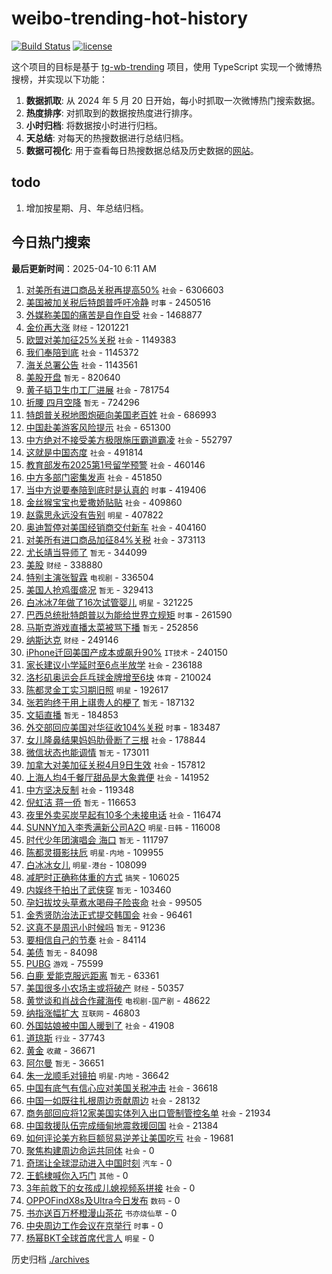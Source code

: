 # weibo-trending-hot-history

[![Build Status](https://github.com/lxw15337674/weibo-trending-hot-history/actions/workflows/nodejs.yml/badge.svg)](https://github.com/lxw15337674/weibo-trending-hot-history/actions)
[![license](https://img.shields.io/github/license/lxw15337674/weibo-trending-hot-history)](https://github.com/lxw15337674/weibo-trending-hot-history/blob/master/LICENSE)


这个项目的目标是基于 [tg-wb-trending](https://github.com/xiadd/tg-wb-trending) 项目，使用 TypeScript 实现一个微博热搜榜，并实现以下功能：

1. **数据抓取**: 从 2024 年 5 月 20 日开始，每小时抓取一次微博热门搜索数据。
2. **热度排序**: 对抓取到的数据按热度进行排序。
3. **小时归档**: 将数据按小时进行归档。
4. **天总结**: 对每天的热搜数据进行总结归档。
5. **数据可视化**: 用于查看每日热搜数据总结及历史数据的[网站](https://weibo-trending-hot-history.vercel.app/)。

## todo

1. 增加按星期、月、年总结归档。



## 今日热门搜索





















































































































































































































































































































































































































































































































































































































































































































































































































































































































































































































































































































































































































































































































































































































































































































































































































































































































































































































































































































































































































































































































































































































































































































































































































































































































































































































































































































































































































































































































































































































































































































































































































































































































































































































































































































































































































































































































































































































































































































































































































































































































































































































































































































































































































































































































































































































































































































































































































































































































































































































































































































































































































































































































































































































































































































































































































































































































































































































































































































































































































































































































































































































































































































































































































































































































































































































































































































































































































































































































































































































































































































































































































































































































































































































































































































































































































































<!-- BEGIN -->

**最后更新时间**：2025-04-10 6:11 AM
1. [对美所有进口商品关税再提高50%](https://m.weibo.cn/search?containerid=100103type%3D1%26t%3D10%26q%3D%23%E5%AF%B9%E7%BE%8E%E6%89%80%E6%9C%89%E8%BF%9B%E5%8F%A3%E5%95%86%E5%93%81%E5%85%B3%E7%A8%8E%E5%86%8D%E6%8F%90%E9%AB%9850%25%23&stream_entry_id=31&isnewpage=1&extparam=seat%3D1%26lcate%3D5001%26band_rank%3D1%26pos%3D0%26c_type%3D31%26cate%3D5001%26filter_type%3Drealtimehot%26q%3D%2523%25E5%25AF%25B9%25E7%25BE%258E%25E6%2589%2580%25E6%259C%2589%25E8%25BF%259B%25E5%258F%25A3%25E5%2595%2586%25E5%2593%2581%25E5%2585%25B3%25E7%25A8%258E%25E5%2586%258D%25E6%258F%2590%25E9%25AB%259850%2525%2523%26stream_entry_id%3D31%26realpos%3D1%26flag%3D4%26dgr%3D0%26display_time%3D1744216439%26pre_seqid%3D17442164398770159967238) `社会` - 6306603
2. [美国被加关税后特朗普呼吁冷静](https://m.weibo.cn/search?containerid=100103type%3D1%26t%3D10%26q%3D%23%E7%BE%8E%E5%9B%BD%E8%A2%AB%E5%8A%A0%E5%85%B3%E7%A8%8E%E5%90%8E%E7%89%B9%E6%9C%97%E6%99%AE%E5%91%BC%E5%90%81%E5%86%B7%E9%9D%99%23&stream_entry_id=31&isnewpage=1&extparam=seat%3D1%26lcate%3D5001%26band_rank%3D2%26pos%3D1%26c_type%3D31%26cate%3D5001%26filter_type%3Drealtimehot%26q%3D%2523%25E7%25BE%258E%25E5%259B%25BD%25E8%25A2%25AB%25E5%258A%25A0%25E5%2585%25B3%25E7%25A8%258E%25E5%2590%258E%25E7%2589%25B9%25E6%259C%2597%25E6%2599%25AE%25E5%2591%25BC%25E5%2590%2581%25E5%2586%25B7%25E9%259D%2599%2523%26stream_entry_id%3D31%26realpos%3D2%26flag%3D1%26dgr%3D0%26display_time%3D1744216439%26pre_seqid%3D17442164398770159967238) `时事` - 2450516
3. [外媒称美国的痛苦是自作自受](https://m.weibo.cn/search?containerid=100103type%3D1%26t%3D10%26q%3D%23%E5%A4%96%E5%AA%92%E7%A7%B0%E7%BE%8E%E5%9B%BD%E7%9A%84%E7%97%9B%E8%8B%A6%E6%98%AF%E8%87%AA%E4%BD%9C%E8%87%AA%E5%8F%97%23&stream_entry_id=31&isnewpage=1&extparam=seat%3D1%26lcate%3D5001%26band_rank%3D3%26pos%3D2%26c_type%3D31%26cate%3D5001%26filter_type%3Drealtimehot%26q%3D%2523%25E5%25A4%2596%25E5%25AA%2592%25E7%25A7%25B0%25E7%25BE%258E%25E5%259B%25BD%25E7%259A%2584%25E7%2597%259B%25E8%258B%25A6%25E6%2598%25AF%25E8%2587%25AA%25E4%25BD%259C%25E8%2587%25AA%25E5%258F%2597%2523%26stream_entry_id%3D31%26realpos%3D3%26flag%3D0%26dgr%3D0%26display_time%3D1744216439%26pre_seqid%3D17442164398770159967238) `社会` - 1468877
4. [金价再大涨](https://m.weibo.cn/search?containerid=100103type%3D1%26t%3D10%26q%3D%23%E9%87%91%E4%BB%B7%E5%86%8D%E5%A4%A7%E6%B6%A8%23&stream_entry_id=31&isnewpage=1&extparam=seat%3D1%26lcate%3D5001%26band_rank%3D4%26pos%3D3%26c_type%3D31%26cate%3D5001%26filter_type%3Drealtimehot%26q%3D%2523%25E9%2587%2591%25E4%25BB%25B7%25E5%2586%258D%25E5%25A4%25A7%25E6%25B6%25A8%2523%26stream_entry_id%3D31%26realpos%3D4%26flag%3D1%26dgr%3D0%26display_time%3D1744216439%26pre_seqid%3D17442164398770159967238) `财经` - 1201221
5. [欧盟对美加征25%关税](https://m.weibo.cn/search?containerid=100103type%3D1%26t%3D10%26q%3D%23%E6%AC%A7%E7%9B%9F%E5%AF%B9%E7%BE%8E%E5%8A%A0%E5%BE%8125%25%E5%85%B3%E7%A8%8E%23&stream_entry_id=31&isnewpage=1&extparam=seat%3D1%26lcate%3D5001%26band_rank%3D5%26pos%3D4%26c_type%3D31%26cate%3D5001%26filter_type%3Drealtimehot%26q%3D%2523%25E6%25AC%25A7%25E7%259B%259F%25E5%25AF%25B9%25E7%25BE%258E%25E5%258A%25A0%25E5%25BE%258125%2525%25E5%2585%25B3%25E7%25A8%258E%2523%26stream_entry_id%3D31%26realpos%3D5%26flag%3D0%26dgr%3D0%26display_time%3D1744216439%26pre_seqid%3D17442164398770159967238) `社会` - 1149383
6. [我们奉陪到底](https://m.weibo.cn/search?containerid=100103type%3D1%26t%3D10%26q%3D%23%E6%88%91%E4%BB%AC%E5%A5%89%E9%99%AA%E5%88%B0%E5%BA%95%23&stream_entry_id=31&isnewpage=1&extparam=seat%3D1%26lcate%3D5001%26band_rank%3D6%26pos%3D5%26c_type%3D31%26cate%3D5001%26filter_type%3Drealtimehot%26q%3D%2523%25E6%2588%2591%25E4%25BB%25AC%25E5%25A5%2589%25E9%2599%25AA%25E5%2588%25B0%25E5%25BA%2595%2523%26stream_entry_id%3D31%26realpos%3D6%26flag%3D16%26dgr%3D0%26display_time%3D1744216439%26pre_seqid%3D17442164398770159967238) `社会` - 1145372
7. [海关总署公告](https://m.weibo.cn/search?containerid=100103type%3D1%26t%3D10%26q%3D%23%E6%B5%B7%E5%85%B3%E6%80%BB%E7%BD%B2%E5%85%AC%E5%91%8A%23&stream_entry_id=31&isnewpage=1&extparam=seat%3D1%26lcate%3D5001%26band_rank%3D7%26pos%3D6%26c_type%3D31%26cate%3D5001%26filter_type%3Drealtimehot%26q%3D%2523%25E6%25B5%25B7%25E5%2585%25B3%25E6%2580%25BB%25E7%25BD%25B2%25E5%2585%25AC%25E5%2591%258A%2523%26stream_entry_id%3D31%26realpos%3D7%26flag%3D1%26dgr%3D0%26display_time%3D1744216439%26pre_seqid%3D17442164398770159967238) `社会` - 1143561
8. [美股开盘](https://m.weibo.cn/search?containerid=100103type%3D1%26t%3D10%26q%3D%E7%BE%8E%E8%82%A1%E5%BC%80%E7%9B%98&stream_entry_id=31&isnewpage=1&extparam=seat%3D1%26lcate%3D5001%26band_rank%3D8%26pos%3D7%26c_type%3D31%26cate%3D5001%26filter_type%3Drealtimehot%26q%3D%25E7%25BE%258E%25E8%2582%25A1%25E5%25BC%2580%25E7%259B%2598%26stream_entry_id%3D31%26realpos%3D8%26flag%3D1%26dgr%3D0%26display_time%3D1744216439%26pre_seqid%3D17442164398770159967238) `暂无` - 820640
9. [黄子韬卫生巾工厂进展](https://m.weibo.cn/search?containerid=100103type%3D1%26t%3D10%26q%3D%23%E9%BB%84%E5%AD%90%E9%9F%AC%E5%8D%AB%E7%94%9F%E5%B7%BE%E5%B7%A5%E5%8E%82%E8%BF%9B%E5%B1%95%23&stream_entry_id=31&isnewpage=1&extparam=seat%3D1%26lcate%3D5001%26band_rank%3D9%26pos%3D8%26c_type%3D31%26cate%3D5001%26filter_type%3Drealtimehot%26q%3D%2523%25E9%25BB%2584%25E5%25AD%2590%25E9%259F%25AC%25E5%258D%25AB%25E7%2594%259F%25E5%25B7%25BE%25E5%25B7%25A5%25E5%258E%2582%25E8%25BF%259B%25E5%25B1%2595%2523%26stream_entry_id%3D31%26realpos%3D9%26flag%3D2%26dgr%3D0%26display_time%3D1744216439%26pre_seqid%3D17442164398770159967238) `社会` - 781754
10. [折腰 四月空降](https://m.weibo.cn/search?containerid=100103type%3D1%26t%3D10%26q%3D%E6%8A%98%E8%85%B0+%E5%9B%9B%E6%9C%88%E7%A9%BA%E9%99%8D&stream_entry_id=31&isnewpage=1&extparam=seat%3D1%26lcate%3D5001%26band_rank%3D10%26pos%3D9%26c_type%3D31%26cate%3D5001%26filter_type%3Drealtimehot%26q%3D%25E6%258A%2598%25E8%2585%25B0%2520%25E5%259B%259B%25E6%259C%2588%25E7%25A9%25BA%25E9%2599%258D%26stream_entry_id%3D31%26realpos%3D10%26flag%3D0%26dgr%3D0%26display_time%3D1744216439%26pre_seqid%3D17442164398770159967238) `暂无` - 724296
11. [特朗普关税地图炮砸向美国老百姓](https://m.weibo.cn/search?containerid=100103type%3D1%26t%3D10%26q%3D%23%E7%89%B9%E6%9C%97%E6%99%AE%E5%85%B3%E7%A8%8E%E5%9C%B0%E5%9B%BE%E7%82%AE%E7%A0%B8%E5%90%91%E7%BE%8E%E5%9B%BD%E8%80%81%E7%99%BE%E5%A7%93%23&stream_entry_id=31&isnewpage=1&extparam=seat%3D1%26lcate%3D5001%26band_rank%3D11%26pos%3D10%26c_type%3D31%26cate%3D5001%26filter_type%3Drealtimehot%26q%3D%2523%25E7%2589%25B9%25E6%259C%2597%25E6%2599%25AE%25E5%2585%25B3%25E7%25A8%258E%25E5%259C%25B0%25E5%259B%25BE%25E7%2582%25AE%25E7%25A0%25B8%25E5%2590%2591%25E7%25BE%258E%25E5%259B%25BD%25E8%2580%2581%25E7%2599%25BE%25E5%25A7%2593%2523%26stream_entry_id%3D31%26realpos%3D11%26flag%3D0%26dgr%3D0%26display_time%3D1744216439%26pre_seqid%3D17442164398770159967238) `社会` - 686993
12. [中国赴美游客风险提示](https://m.weibo.cn/search?containerid=100103type%3D1%26t%3D10%26q%3D%23%E4%B8%AD%E5%9B%BD%E8%B5%B4%E7%BE%8E%E6%B8%B8%E5%AE%A2%E9%A3%8E%E9%99%A9%E6%8F%90%E7%A4%BA%23&stream_entry_id=31&isnewpage=1&extparam=seat%3D1%26lcate%3D5001%26band_rank%3D12%26pos%3D11%26c_type%3D31%26cate%3D5001%26filter_type%3Drealtimehot%26q%3D%2523%25E4%25B8%25AD%25E5%259B%25BD%25E8%25B5%25B4%25E7%25BE%258E%25E6%25B8%25B8%25E5%25AE%25A2%25E9%25A3%258E%25E9%2599%25A9%25E6%258F%2590%25E7%25A4%25BA%2523%26stream_entry_id%3D31%26realpos%3D12%26flag%3D0%26dgr%3D0%26display_time%3D1744216439%26pre_seqid%3D17442164398770159967238) `社会` - 651300
13. [中方绝对不接受美方极限施压霸道霸凌](https://m.weibo.cn/search?containerid=100103type%3D1%26t%3D10%26q%3D%23%E4%B8%AD%E6%96%B9%E7%BB%9D%E5%AF%B9%E4%B8%8D%E6%8E%A5%E5%8F%97%E7%BE%8E%E6%96%B9%E6%9E%81%E9%99%90%E6%96%BD%E5%8E%8B%E9%9C%B8%E9%81%93%E9%9C%B8%E5%87%8C%23&stream_entry_id=31&isnewpage=1&extparam=seat%3D1%26realpos%3D3%26band_rank%3D3%26pos%3D2%26flag%3D0%26filter_type%3Drealtimehot%26c_type%3D31%26lcate%3D5001%26cate%3D5001%26dgr%3D0%26stream_entry_id%3D31%26q%3D%2523%25E4%25B8%25AD%25E6%2596%25B9%25E7%25BB%259D%25E5%25AF%25B9%25E4%25B8%258D%25E6%258E%25A5%25E5%258F%2597%25E7%25BE%258E%25E6%2596%25B9%25E6%259E%2581%25E9%2599%2590%25E6%2596%25BD%25E5%258E%258B%25E9%259C%25B8%25E9%2581%2593%25E9%259C%25B8%25E5%2587%258C%2523%26display_time%3D1744223785%26pre_seqid%3D17442237852430526972151) `社会` - 552797
14. [这就是中国态度](https://m.weibo.cn/search?containerid=100103type%3D1%26t%3D10%26q%3D%23%E8%BF%99%E5%B0%B1%E6%98%AF%E4%B8%AD%E5%9B%BD%E6%80%81%E5%BA%A6%23&stream_entry_id=31&isnewpage=1&extparam=seat%3D1%26lcate%3D5001%26band_rank%3D13%26pos%3D12%26c_type%3D31%26cate%3D5001%26filter_type%3Drealtimehot%26q%3D%2523%25E8%25BF%2599%25E5%25B0%25B1%25E6%2598%25AF%25E4%25B8%25AD%25E5%259B%25BD%25E6%2580%2581%25E5%25BA%25A6%2523%26stream_entry_id%3D31%26realpos%3D13%26flag%3D0%26dgr%3D0%26display_time%3D1744216439%26pre_seqid%3D17442164398770159967238) `社会` - 491814
15. [教育部发布2025第1号留学预警](https://m.weibo.cn/search?containerid=100103type%3D1%26t%3D10%26q%3D%23%E6%95%99%E8%82%B2%E9%83%A8%E5%8F%91%E5%B8%832025%E7%AC%AC1%E5%8F%B7%E7%95%99%E5%AD%A6%E9%A2%84%E8%AD%A6%23&stream_entry_id=31&isnewpage=1&extparam=seat%3D1%26lcate%3D5001%26band_rank%3D14%26pos%3D13%26c_type%3D31%26cate%3D5001%26filter_type%3Drealtimehot%26q%3D%2523%25E6%2595%2599%25E8%2582%25B2%25E9%2583%25A8%25E5%258F%2591%25E5%25B8%25832025%25E7%25AC%25AC1%25E5%258F%25B7%25E7%2595%2599%25E5%25AD%25A6%25E9%25A2%2584%25E8%25AD%25A6%2523%26stream_entry_id%3D31%26realpos%3D14%26flag%3D0%26dgr%3D0%26display_time%3D1744216439%26pre_seqid%3D17442164398770159967238) `社会` - 460146
16. [中方多部门密集发声](https://m.weibo.cn/search?containerid=100103type%3D1%26t%3D10%26q%3D%23%E4%B8%AD%E6%96%B9%E5%A4%9A%E9%83%A8%E9%97%A8%E5%AF%86%E9%9B%86%E5%8F%91%E5%A3%B0%23&stream_entry_id=31&isnewpage=1&extparam=seat%3D1%26lcate%3D5001%26band_rank%3D15%26pos%3D14%26c_type%3D31%26cate%3D5001%26filter_type%3Drealtimehot%26q%3D%2523%25E4%25B8%25AD%25E6%2596%25B9%25E5%25A4%259A%25E9%2583%25A8%25E9%2597%25A8%25E5%25AF%2586%25E9%259B%2586%25E5%258F%2591%25E5%25A3%25B0%2523%26stream_entry_id%3D31%26realpos%3D15%26flag%3D1%26dgr%3D0%26display_time%3D1744216439%26pre_seqid%3D17442164398770159967238) `社会` - 451850
17. [当中方说要奉陪到底时是认真的](https://m.weibo.cn/search?containerid=100103type%3D1%26t%3D10%26q%3D%23%E5%BD%93%E4%B8%AD%E6%96%B9%E8%AF%B4%E8%A6%81%E5%A5%89%E9%99%AA%E5%88%B0%E5%BA%95%E6%97%B6%E6%98%AF%E8%AE%A4%E7%9C%9F%E7%9A%84%23&stream_entry_id=31&isnewpage=1&extparam=seat%3D1%26q%3D%2523%25E5%25BD%2593%25E4%25B8%25AD%25E6%2596%25B9%25E8%25AF%25B4%25E8%25A6%2581%25E5%25A5%2589%25E9%2599%25AA%25E5%2588%25B0%25E5%25BA%2595%25E6%2597%25B6%25E6%2598%25AF%25E8%25AE%25A4%25E7%259C%259F%25E7%259A%2584%2523%26pos%3D10%26flag%3D1%26filter_type%3Drealtimehot%26c_type%3D31%26lcate%3D5001%26cate%3D5001%26stream_entry_id%3D31%26dgr%3D0%26realpos%3D10%26band_rank%3D10%26display_time%3D1744219450%26pre_seqid%3D17442194500020174837058) `时事` - 419406
18. [金丝猴宝宝也爱撒娇贴贴](https://m.weibo.cn/search?containerid=100103type%3D1%26t%3D10%26q%3D%23%E9%87%91%E4%B8%9D%E7%8C%B4%E5%AE%9D%E5%AE%9D%E4%B9%9F%E7%88%B1%E6%92%92%E5%A8%87%E8%B4%B4%E8%B4%B4%23&stream_entry_id=31&isnewpage=1&extparam=seat%3D1%26lcate%3D5001%26band_rank%3D16%26pos%3D15%26c_type%3D31%26cate%3D5001%26filter_type%3Drealtimehot%26q%3D%2523%25E9%2587%2591%25E4%25B8%259D%25E7%258C%25B4%25E5%25AE%259D%25E5%25AE%259D%25E4%25B9%259F%25E7%2588%25B1%25E6%2592%2592%25E5%25A8%2587%25E8%25B4%25B4%25E8%25B4%25B4%2523%26stream_entry_id%3D31%26realpos%3D16%26flag%3D1%26dgr%3D0%26display_time%3D1744216439%26pre_seqid%3D17442164398770159967238) `社会` - 409860
19. [赵露思永远没有告别](https://m.weibo.cn/search?containerid=100103type%3D1%26t%3D10%26q%3D%23%E8%B5%B5%E9%9C%B2%E6%80%9D%E6%B0%B8%E8%BF%9C%E6%B2%A1%E6%9C%89%E5%91%8A%E5%88%AB%23&stream_entry_id=31&isnewpage=1&extparam=seat%3D1%26lcate%3D5001%26band_rank%3D27%26pos%3D26%26c_type%3D31%26cate%3D5001%26filter_type%3Drealtimehot%26q%3D%2523%25E8%25B5%25B5%25E9%259C%25B2%25E6%2580%259D%25E6%25B0%25B8%25E8%25BF%259C%25E6%25B2%25A1%25E6%259C%2589%25E5%2591%258A%25E5%2588%25AB%2523%26stream_entry_id%3D31%26realpos%3D27%26flag%3D1%26dgr%3D0%26display_time%3D1744216439%26pre_seqid%3D17442164398770159967238) `明星` - 407822
20. [奥迪暂停对美国经销商交付新车](https://m.weibo.cn/search?containerid=100103type%3D1%26t%3D10%26q%3D%23%E5%A5%A5%E8%BF%AA%E6%9A%82%E5%81%9C%E5%AF%B9%E7%BE%8E%E5%9B%BD%E7%BB%8F%E9%94%80%E5%95%86%E4%BA%A4%E4%BB%98%E6%96%B0%E8%BD%A6%23&stream_entry_id=31&isnewpage=1&extparam=seat%3D1%26lcate%3D5001%26band_rank%3D17%26pos%3D16%26c_type%3D31%26cate%3D5001%26filter_type%3Drealtimehot%26q%3D%2523%25E5%25A5%25A5%25E8%25BF%25AA%25E6%259A%2582%25E5%2581%259C%25E5%25AF%25B9%25E7%25BE%258E%25E5%259B%25BD%25E7%25BB%258F%25E9%2594%2580%25E5%2595%2586%25E4%25BA%25A4%25E4%25BB%2598%25E6%2596%25B0%25E8%25BD%25A6%2523%26stream_entry_id%3D31%26realpos%3D17%26flag%3D0%26dgr%3D0%26display_time%3D1744216439%26pre_seqid%3D17442164398770159967238) `社会` - 404160
21. [对美所有进口商品加征84%关税](https://m.weibo.cn/search?containerid=100103type%3D1%26t%3D10%26q%3D%23%E5%AF%B9%E7%BE%8E%E6%89%80%E6%9C%89%E8%BF%9B%E5%8F%A3%E5%95%86%E5%93%81%E5%8A%A0%E5%BE%8184%25%E5%85%B3%E7%A8%8E%23&stream_entry_id=31&isnewpage=1&extparam=seat%3D1%26lcate%3D5001%26band_rank%3D18%26pos%3D17%26c_type%3D31%26cate%3D5001%26filter_type%3Drealtimehot%26q%3D%2523%25E5%25AF%25B9%25E7%25BE%258E%25E6%2589%2580%25E6%259C%2589%25E8%25BF%259B%25E5%258F%25A3%25E5%2595%2586%25E5%2593%2581%25E5%258A%25A0%25E5%25BE%258184%2525%25E5%2585%25B3%25E7%25A8%258E%2523%26stream_entry_id%3D31%26realpos%3D18%26flag%3D0%26dgr%3D0%26display_time%3D1744216439%26pre_seqid%3D17442164398770159967238) `社会` - 373113
22. [尤长靖当导师了](https://m.weibo.cn/search?containerid=100103type%3D1%26t%3D10%26q%3D%E5%B0%A4%E9%95%BF%E9%9D%96%E5%BD%93%E5%AF%BC%E5%B8%88%E4%BA%86&stream_entry_id=31&isnewpage=1&extparam=seat%3D1%26lcate%3D5001%26band_rank%3D19%26pos%3D18%26c_type%3D31%26cate%3D5001%26filter_type%3Drealtimehot%26q%3D%25E5%25B0%25A4%25E9%2595%25BF%25E9%259D%2596%25E5%25BD%2593%25E5%25AF%25BC%25E5%25B8%2588%25E4%25BA%2586%26stream_entry_id%3D31%26realpos%3D19%26flag%3D0%26dgr%3D0%26display_time%3D1744216439%26pre_seqid%3D17442164398770159967238) `暂无` - 344099
23. [美股](https://m.weibo.cn/search?containerid=100103type%3D1%26t%3D10%26q%3D%E7%BE%8E%E8%82%A1&stream_entry_id=31&isnewpage=1&extparam=seat%3D1%26lcate%3D5001%26band_rank%3D34%26pos%3D33%26c_type%3D31%26cate%3D5001%26filter_type%3Drealtimehot%26q%3D%25E7%25BE%258E%25E8%2582%25A1%26stream_entry_id%3D31%26realpos%3D34%26flag%3D0%26dgr%3D0%26display_time%3D1744216439%26pre_seqid%3D17442164398770159967238) `财经` - 338880
24. [特别主演张智霖](https://m.weibo.cn/search?containerid=100103type%3D1%26t%3D10%26q%3D%23%E7%89%B9%E5%88%AB%E4%B8%BB%E6%BC%94%E5%BC%A0%E6%99%BA%E9%9C%96%23&stream_entry_id=31&isnewpage=1&extparam=seat%3D1%26lcate%3D5001%26band_rank%3D20%26pos%3D19%26c_type%3D31%26cate%3D5001%26filter_type%3Drealtimehot%26q%3D%2523%25E7%2589%25B9%25E5%2588%25AB%25E4%25B8%25BB%25E6%25BC%2594%25E5%25BC%25A0%25E6%2599%25BA%25E9%259C%2596%2523%26stream_entry_id%3D31%26realpos%3D20%26flag%3D2%26dgr%3D0%26display_time%3D1744216439%26pre_seqid%3D17442164398770159967238) `电视剧` - 336504
25. [美国人抢鸡蛋盛况](https://m.weibo.cn/search?containerid=100103type%3D1%26t%3D10%26q%3D%E7%BE%8E%E5%9B%BD%E4%BA%BA%E6%8A%A2%E9%B8%A1%E8%9B%8B%E7%9B%9B%E5%86%B5&stream_entry_id=31&isnewpage=1&extparam=seat%3D1%26lcate%3D5001%26band_rank%3D21%26pos%3D20%26c_type%3D31%26cate%3D5001%26filter_type%3Drealtimehot%26q%3D%25E7%25BE%258E%25E5%259B%25BD%25E4%25BA%25BA%25E6%258A%25A2%25E9%25B8%25A1%25E8%259B%258B%25E7%259B%259B%25E5%2586%25B5%26stream_entry_id%3D31%26realpos%3D21%26flag%3D0%26dgr%3D0%26display_time%3D1744216439%26pre_seqid%3D17442164398770159967238) `暂无` - 329413
26. [白冰冰7年做了16次试管婴儿](https://m.weibo.cn/search?containerid=100103type%3D1%26t%3D10%26q%3D%23%E7%99%BD%E5%86%B0%E5%86%B07%E5%B9%B4%E5%81%9A%E4%BA%8616%E6%AC%A1%E8%AF%95%E7%AE%A1%E5%A9%B4%E5%84%BF%23&stream_entry_id=31&isnewpage=1&extparam=seat%3D1%26lcate%3D5001%26band_rank%3D22%26pos%3D21%26c_type%3D31%26cate%3D5001%26filter_type%3Drealtimehot%26q%3D%2523%25E7%2599%25BD%25E5%2586%25B0%25E5%2586%25B07%25E5%25B9%25B4%25E5%2581%259A%25E4%25BA%258616%25E6%25AC%25A1%25E8%25AF%2595%25E7%25AE%25A1%25E5%25A9%25B4%25E5%2584%25BF%2523%26stream_entry_id%3D31%26realpos%3D22%26flag%3D2%26dgr%3D0%26display_time%3D1744216439%26pre_seqid%3D17442164398770159967238) `明星` - 321225
27. [巴西总统批特朗普以为能给世界立规矩](https://m.weibo.cn/search?containerid=100103type%3D1%26t%3D10%26q%3D%23%E5%B7%B4%E8%A5%BF%E6%80%BB%E7%BB%9F%E6%89%B9%E7%89%B9%E6%9C%97%E6%99%AE%E4%BB%A5%E4%B8%BA%E8%83%BD%E7%BB%99%E4%B8%96%E7%95%8C%E7%AB%8B%E8%A7%84%E7%9F%A9%23&stream_entry_id=31&isnewpage=1&extparam=seat%3D1%26lcate%3D5001%26band_rank%3D23%26pos%3D22%26c_type%3D31%26cate%3D5001%26filter_type%3Drealtimehot%26q%3D%2523%25E5%25B7%25B4%25E8%25A5%25BF%25E6%2580%25BB%25E7%25BB%259F%25E6%2589%25B9%25E7%2589%25B9%25E6%259C%2597%25E6%2599%25AE%25E4%25BB%25A5%25E4%25B8%25BA%25E8%2583%25BD%25E7%25BB%2599%25E4%25B8%2596%25E7%2595%258C%25E7%25AB%258B%25E8%25A7%2584%25E7%259F%25A9%2523%26stream_entry_id%3D31%26realpos%3D23%26flag%3D1%26dgr%3D0%26display_time%3D1744216439%26pre_seqid%3D17442164398770159967238) `时事` - 261590
28. [马斯克游戏直播太菜被骂下播](https://m.weibo.cn/search?containerid=100103type%3D1%26t%3D10%26q%3D%E9%A9%AC%E6%96%AF%E5%85%8B%E6%B8%B8%E6%88%8F%E7%9B%B4%E6%92%AD%E5%A4%AA%E8%8F%9C%E8%A2%AB%E9%AA%82%E4%B8%8B%E6%92%AD&stream_entry_id=31&isnewpage=1&extparam=seat%3D1%26lcate%3D5001%26band_rank%3D24%26pos%3D23%26c_type%3D31%26cate%3D5001%26filter_type%3Drealtimehot%26q%3D%25E9%25A9%25AC%25E6%2596%25AF%25E5%2585%258B%25E6%25B8%25B8%25E6%2588%258F%25E7%259B%25B4%25E6%2592%25AD%25E5%25A4%25AA%25E8%258F%259C%25E8%25A2%25AB%25E9%25AA%2582%25E4%25B8%258B%25E6%2592%25AD%26stream_entry_id%3D31%26realpos%3D24%26flag%3D0%26dgr%3D0%26display_time%3D1744216439%26pre_seqid%3D17442164398770159967238) `暂无` - 252856
29. [纳斯达克](https://m.weibo.cn/search?containerid=100103type%3D1%26t%3D10%26q%3D%E7%BA%B3%E6%96%AF%E8%BE%BE%E5%85%8B&stream_entry_id=31&isnewpage=1&extparam=seat%3D1%26lcate%3D5001%26band_rank%3D48%26pos%3D47%26c_type%3D31%26cate%3D5001%26filter_type%3Drealtimehot%26q%3D%25E7%25BA%25B3%25E6%2596%25AF%25E8%25BE%25BE%25E5%2585%258B%26stream_entry_id%3D31%26realpos%3D48%26flag%3D1%26dgr%3D0%26display_time%3D1744216439%26pre_seqid%3D17442164398770159967238) `财经` - 249146
30. [iPhone迁回美国产成本或飙升90%](https://m.weibo.cn/search?containerid=100103type%3D1%26t%3D10%26q%3D%23iPhone%E8%BF%81%E5%9B%9E%E7%BE%8E%E5%9B%BD%E4%BA%A7%E6%88%90%E6%9C%AC%E6%88%96%E9%A3%99%E5%8D%8790%25%23&stream_entry_id=31&isnewpage=1&extparam=seat%3D1%26lcate%3D5001%26band_rank%3D25%26pos%3D24%26c_type%3D31%26cate%3D5001%26filter_type%3Drealtimehot%26q%3D%2523iPhone%25E8%25BF%2581%25E5%259B%259E%25E7%25BE%258E%25E5%259B%25BD%25E4%25BA%25A7%25E6%2588%2590%25E6%259C%25AC%25E6%2588%2596%25E9%25A3%2599%25E5%258D%258790%2525%2523%26stream_entry_id%3D31%26realpos%3D25%26flag%3D1%26dgr%3D0%26display_time%3D1744216439%26pre_seqid%3D17442164398770159967238) `IT技术` - 240150
31. [家长建议小学延时至6点半放学](https://m.weibo.cn/search?containerid=100103type%3D1%26t%3D10%26q%3D%23%E5%AE%B6%E9%95%BF%E5%BB%BA%E8%AE%AE%E5%B0%8F%E5%AD%A6%E5%BB%B6%E6%97%B6%E8%87%B36%E7%82%B9%E5%8D%8A%E6%94%BE%E5%AD%A6%23&stream_entry_id=31&isnewpage=1&extparam=seat%3D1%26lcate%3D5001%26band_rank%3D26%26pos%3D25%26c_type%3D31%26cate%3D5001%26filter_type%3Drealtimehot%26q%3D%2523%25E5%25AE%25B6%25E9%2595%25BF%25E5%25BB%25BA%25E8%25AE%25AE%25E5%25B0%258F%25E5%25AD%25A6%25E5%25BB%25B6%25E6%2597%25B6%25E8%2587%25B36%25E7%2582%25B9%25E5%258D%258A%25E6%2594%25BE%25E5%25AD%25A6%2523%26stream_entry_id%3D31%26realpos%3D26%26flag%3D0%26dgr%3D0%26display_time%3D1744216439%26pre_seqid%3D17442164398770159967238) `社会` - 236188
32. [洛杉矶奥运会乒乓球金牌增至6块](https://m.weibo.cn/search?containerid=100103type%3D1%26t%3D10%26q%3D%23%E6%B4%9B%E6%9D%89%E7%9F%B6%E5%A5%A5%E8%BF%90%E4%BC%9A%E4%B9%92%E4%B9%93%E7%90%83%E9%87%91%E7%89%8C%E5%A2%9E%E8%87%B36%E5%9D%97%23&stream_entry_id=31&isnewpage=1&extparam=seat%3D1%26q%3D%2523%25E6%25B4%259B%25E6%259D%2589%25E7%259F%25B6%25E5%25A5%25A5%25E8%25BF%2590%25E4%25BC%259A%25E4%25B9%2592%25E4%25B9%2593%25E7%2590%2583%25E9%2587%2591%25E7%2589%258C%25E5%25A2%259E%25E8%2587%25B36%25E5%259D%2597%2523%26band_rank%3D5%26pos%3D4%26flag%3D1%26filter_type%3Drealtimehot%26c_type%3D31%26lcate%3D5001%26cate%3D5001%26realpos%3D5%26stream_entry_id%3D31%26dgr%3D0%26display_time%3D1744236664%26pre_seqid%3D17442366645930174837169) `体育` - 210024
33. [陈都灵金工实习期旧照](https://m.weibo.cn/search?containerid=100103type%3D1%26t%3D10%26q%3D%23%E9%99%88%E9%83%BD%E7%81%B5%E9%87%91%E5%B7%A5%E5%AE%9E%E4%B9%A0%E6%9C%9F%E6%97%A7%E7%85%A7%23&stream_entry_id=31&isnewpage=1&extparam=seat%3D1%26lcate%3D5001%26band_rank%3D28%26pos%3D27%26c_type%3D31%26cate%3D5001%26filter_type%3Drealtimehot%26q%3D%2523%25E9%2599%2588%25E9%2583%25BD%25E7%2581%25B5%25E9%2587%2591%25E5%25B7%25A5%25E5%25AE%259E%25E4%25B9%25A0%25E6%259C%259F%25E6%2597%25A7%25E7%2585%25A7%2523%26stream_entry_id%3D31%26realpos%3D28%26flag%3D0%26dgr%3D0%26display_time%3D1744216439%26pre_seqid%3D17442164398770159967238) `明星` - 192617
34. [张若昀终于用上祺贵人的梗了](https://m.weibo.cn/search?containerid=100103type%3D1%26t%3D10%26q%3D%E5%BC%A0%E8%8B%A5%E6%98%80%E7%BB%88%E4%BA%8E%E7%94%A8%E4%B8%8A%E7%A5%BA%E8%B4%B5%E4%BA%BA%E7%9A%84%E6%A2%97%E4%BA%86&stream_entry_id=31&isnewpage=1&extparam=seat%3D1%26lcate%3D5001%26band_rank%3D29%26pos%3D28%26c_type%3D31%26cate%3D5001%26filter_type%3Drealtimehot%26q%3D%25E5%25BC%25A0%25E8%258B%25A5%25E6%2598%2580%25E7%25BB%2588%25E4%25BA%258E%25E7%2594%25A8%25E4%25B8%258A%25E7%25A5%25BA%25E8%25B4%25B5%25E4%25BA%25BA%25E7%259A%2584%25E6%25A2%2597%25E4%25BA%2586%26stream_entry_id%3D31%26realpos%3D29%26flag%3D0%26dgr%3D0%26display_time%3D1744216439%26pre_seqid%3D17442164398770159967238) `暂无` - 187132
35. [文韬直播](https://m.weibo.cn/search?containerid=100103type%3D1%26t%3D10%26q%3D%E6%96%87%E9%9F%AC%E7%9B%B4%E6%92%AD&stream_entry_id=31&isnewpage=1&extparam=seat%3D1%26lcate%3D5001%26band_rank%3D30%26pos%3D29%26c_type%3D31%26cate%3D5001%26filter_type%3Drealtimehot%26q%3D%25E6%2596%2587%25E9%259F%25AC%25E7%259B%25B4%25E6%2592%25AD%26stream_entry_id%3D31%26realpos%3D30%26flag%3D1%26dgr%3D0%26display_time%3D1744216439%26pre_seqid%3D17442164398770159967238) `暂无` - 184853
36. [外交部回应美国对华征收104%关税](https://m.weibo.cn/search?containerid=100103type%3D1%26t%3D10%26q%3D%23%E5%A4%96%E4%BA%A4%E9%83%A8%E5%9B%9E%E5%BA%94%E7%BE%8E%E5%9B%BD%E5%AF%B9%E5%8D%8E%E5%BE%81%E6%94%B6104%25%E5%85%B3%E7%A8%8E%23&stream_entry_id=31&isnewpage=1&extparam=seat%3D1%26lcate%3D5001%26band_rank%3D31%26pos%3D30%26c_type%3D31%26cate%3D5001%26filter_type%3Drealtimehot%26q%3D%2523%25E5%25A4%2596%25E4%25BA%25A4%25E9%2583%25A8%25E5%259B%259E%25E5%25BA%2594%25E7%25BE%258E%25E5%259B%25BD%25E5%25AF%25B9%25E5%258D%258E%25E5%25BE%2581%25E6%2594%25B6104%2525%25E5%2585%25B3%25E7%25A8%258E%2523%26stream_entry_id%3D31%26realpos%3D31%26flag%3D0%26dgr%3D0%26display_time%3D1744216439%26pre_seqid%3D17442164398770159967238) `时事` - 183487
37. [女儿隆鼻结果妈妈肋骨断了三根](https://m.weibo.cn/search?containerid=100103type%3D1%26t%3D10%26q%3D%23%E5%A5%B3%E5%84%BF%E9%9A%86%E9%BC%BB%E7%BB%93%E6%9E%9C%E5%A6%88%E5%A6%88%E8%82%8B%E9%AA%A8%E6%96%AD%E4%BA%86%E4%B8%89%E6%A0%B9%23&stream_entry_id=31&isnewpage=1&extparam=seat%3D1%26lcate%3D5001%26band_rank%3D32%26pos%3D31%26c_type%3D31%26cate%3D5001%26filter_type%3Drealtimehot%26q%3D%2523%25E5%25A5%25B3%25E5%2584%25BF%25E9%259A%2586%25E9%25BC%25BB%25E7%25BB%2593%25E6%259E%259C%25E5%25A6%2588%25E5%25A6%2588%25E8%2582%258B%25E9%25AA%25A8%25E6%2596%25AD%25E4%25BA%2586%25E4%25B8%2589%25E6%25A0%25B9%2523%26stream_entry_id%3D31%26realpos%3D32%26flag%3D0%26dgr%3D0%26display_time%3D1744216439%26pre_seqid%3D17442164398770159967238) `社会` - 178844
38. [微信状态也能调情](https://m.weibo.cn/search?containerid=100103type%3D1%26t%3D10%26q%3D%E5%BE%AE%E4%BF%A1%E7%8A%B6%E6%80%81%E4%B9%9F%E8%83%BD%E8%B0%83%E6%83%85&stream_entry_id=31&isnewpage=1&extparam=seat%3D1%26lcate%3D5001%26band_rank%3D33%26pos%3D32%26c_type%3D31%26cate%3D5001%26filter_type%3Drealtimehot%26q%3D%25E5%25BE%25AE%25E4%25BF%25A1%25E7%258A%25B6%25E6%2580%2581%25E4%25B9%259F%25E8%2583%25BD%25E8%25B0%2583%25E6%2583%2585%26stream_entry_id%3D31%26realpos%3D33%26flag%3D0%26dgr%3D0%26display_time%3D1744216439%26pre_seqid%3D17442164398770159967238) `暂无` - 173011
39. [加拿大对美加征关税4月9日生效](https://m.weibo.cn/search?containerid=100103type%3D1%26t%3D10%26q%3D%23%E5%8A%A0%E6%8B%BF%E5%A4%A7%E5%AF%B9%E7%BE%8E%E5%8A%A0%E5%BE%81%E5%85%B3%E7%A8%8E4%E6%9C%889%E6%97%A5%E7%94%9F%E6%95%88%23&stream_entry_id=31&isnewpage=1&extparam=seat%3D1%26cate%3D5001%26band_rank%3D32%26lcate%3D5001%26stream_entry_id%3D31%26realpos%3D32%26q%3D%2523%25E5%258A%25A0%25E6%258B%25BF%25E5%25A4%25A7%25E5%25AF%25B9%25E7%25BE%258E%25E5%258A%25A0%25E5%25BE%2581%25E5%2585%25B3%25E7%25A8%258E4%25E6%259C%25889%25E6%2597%25A5%25E7%2594%259F%25E6%2595%2588%2523%26dgr%3D0%26flag%3D1%26filter_type%3Drealtimehot%26pos%3D33%26c_type%3D31%26display_time%3D1744226505%26pre_seqid%3D17442265051789172129445) `社会` - 157812
40. [上海人均4千餐厅甜品是大象粪便](https://m.weibo.cn/search?containerid=100103type%3D1%26t%3D10%26q%3D%23%E4%B8%8A%E6%B5%B7%E4%BA%BA%E5%9D%874%E5%8D%83%E9%A4%90%E5%8E%85%E7%94%9C%E5%93%81%E6%98%AF%E5%A4%A7%E8%B1%A1%E7%B2%AA%E4%BE%BF%23&stream_entry_id=31&isnewpage=1&extparam=seat%3D1%26lcate%3D5001%26band_rank%3D35%26pos%3D34%26c_type%3D31%26cate%3D5001%26filter_type%3Drealtimehot%26q%3D%2523%25E4%25B8%258A%25E6%25B5%25B7%25E4%25BA%25BA%25E5%259D%25874%25E5%258D%2583%25E9%25A4%2590%25E5%258E%2585%25E7%2594%259C%25E5%2593%2581%25E6%2598%25AF%25E5%25A4%25A7%25E8%25B1%25A1%25E7%25B2%25AA%25E4%25BE%25BF%2523%26stream_entry_id%3D31%26realpos%3D35%26flag%3D0%26dgr%3D0%26display_time%3D1744216439%26pre_seqid%3D17442164398770159967238) `社会` - 141952
41. [中方坚决反制](https://m.weibo.cn/search?containerid=100103type%3D1%26t%3D10%26q%3D%23%E4%B8%AD%E6%96%B9%E5%9D%9A%E5%86%B3%E5%8F%8D%E5%88%B6%23&stream_entry_id=31&isnewpage=1&extparam=seat%3D1%26lcate%3D5001%26band_rank%3D36%26pos%3D35%26c_type%3D31%26cate%3D5001%26filter_type%3Drealtimehot%26q%3D%2523%25E4%25B8%25AD%25E6%2596%25B9%25E5%259D%259A%25E5%2586%25B3%25E5%258F%258D%25E5%2588%25B6%2523%26stream_entry_id%3D31%26realpos%3D36%26flag%3D0%26dgr%3D0%26display_time%3D1744216439%26pre_seqid%3D17442164398770159967238) `社会` - 119348
42. [倪虹洁 蒋一侨](https://m.weibo.cn/search?containerid=100103type%3D1%26t%3D10%26q%3D%E5%80%AA%E8%99%B9%E6%B4%81+%E8%92%8B%E4%B8%80%E4%BE%A8&stream_entry_id=31&isnewpage=1&extparam=seat%3D1%26lcate%3D5001%26band_rank%3D37%26pos%3D36%26c_type%3D31%26cate%3D5001%26filter_type%3Drealtimehot%26q%3D%25E5%2580%25AA%25E8%2599%25B9%25E6%25B4%2581%2520%25E8%2592%258B%25E4%25B8%2580%25E4%25BE%25A8%26stream_entry_id%3D31%26realpos%3D37%26flag%3D0%26dgr%3D0%26display_time%3D1744216439%26pre_seqid%3D17442164398770159967238) `暂无` - 116653
43. [夜里外卖买炭早起有10多个未接电话](https://m.weibo.cn/search?containerid=100103type%3D1%26t%3D10%26q%3D%23%E5%A4%9C%E9%87%8C%E5%A4%96%E5%8D%96%E4%B9%B0%E7%82%AD%E6%97%A9%E8%B5%B7%E6%9C%8910%E5%A4%9A%E4%B8%AA%E6%9C%AA%E6%8E%A5%E7%94%B5%E8%AF%9D%23&stream_entry_id=31&isnewpage=1&extparam=seat%3D1%26lcate%3D5001%26band_rank%3D38%26pos%3D37%26c_type%3D31%26cate%3D5001%26filter_type%3Drealtimehot%26q%3D%2523%25E5%25A4%259C%25E9%2587%258C%25E5%25A4%2596%25E5%258D%2596%25E4%25B9%25B0%25E7%2582%25AD%25E6%2597%25A9%25E8%25B5%25B7%25E6%259C%258910%25E5%25A4%259A%25E4%25B8%25AA%25E6%259C%25AA%25E6%258E%25A5%25E7%2594%25B5%25E8%25AF%259D%2523%26stream_entry_id%3D31%26realpos%3D38%26flag%3D0%26dgr%3D0%26display_time%3D1744216439%26pre_seqid%3D17442164398770159967238) `社会` - 116474
44. [SUNNY加入李秀满新公司A2O](https://m.weibo.cn/search?containerid=100103type%3D1%26t%3D10%26q%3D%23SUNNY%E5%8A%A0%E5%85%A5%E6%9D%8E%E7%A7%80%E6%BB%A1%E6%96%B0%E5%85%AC%E5%8F%B8A2O%23&stream_entry_id=31&isnewpage=1&extparam=seat%3D1%26lcate%3D5001%26band_rank%3D39%26pos%3D38%26c_type%3D31%26cate%3D5001%26filter_type%3Drealtimehot%26q%3D%2523SUNNY%25E5%258A%25A0%25E5%2585%25A5%25E6%259D%258E%25E7%25A7%2580%25E6%25BB%25A1%25E6%2596%25B0%25E5%2585%25AC%25E5%258F%25B8A2O%2523%26stream_entry_id%3D31%26realpos%3D39%26flag%3D1%26dgr%3D0%26display_time%3D1744216439%26pre_seqid%3D17442164398770159967238) `明星-日韩` - 116008
45. [时代少年团演唱会 海口](https://m.weibo.cn/search?containerid=100103type%3D1%26t%3D10%26q%3D%E6%97%B6%E4%BB%A3%E5%B0%91%E5%B9%B4%E5%9B%A2%E6%BC%94%E5%94%B1%E4%BC%9A+%E6%B5%B7%E5%8F%A3&stream_entry_id=31&isnewpage=1&extparam=seat%3D1%26lcate%3D5001%26band_rank%3D46%26pos%3D45%26c_type%3D31%26cate%3D5001%26filter_type%3Drealtimehot%26q%3D%25E6%2597%25B6%25E4%25BB%25A3%25E5%25B0%2591%25E5%25B9%25B4%25E5%259B%25A2%25E6%25BC%2594%25E5%2594%25B1%25E4%25BC%259A%2520%25E6%25B5%25B7%25E5%258F%25A3%26stream_entry_id%3D31%26realpos%3D46%26flag%3D0%26dgr%3D0%26display_time%3D1744216439%26pre_seqid%3D17442164398770159967238) `暂无` - 111797
46. [陈都灵摄影扶卮](https://m.weibo.cn/search?containerid=100103type%3D1%26t%3D10%26q%3D%23%E9%99%88%E9%83%BD%E7%81%B5%E6%91%84%E5%BD%B1%E6%89%B6%E5%8D%AE%23&stream_entry_id=31&isnewpage=1&extparam=seat%3D1%26lcate%3D5001%26band_rank%3D47%26pos%3D46%26c_type%3D31%26cate%3D5001%26filter_type%3Drealtimehot%26q%3D%2523%25E9%2599%2588%25E9%2583%25BD%25E7%2581%25B5%25E6%2591%2584%25E5%25BD%25B1%25E6%2589%25B6%25E5%258D%25AE%2523%26stream_entry_id%3D31%26realpos%3D47%26flag%3D1%26dgr%3D0%26display_time%3D1744216439%26pre_seqid%3D17442164398770159967238) `明星-内地` - 109955
47. [白冰冰女儿](https://m.weibo.cn/search?containerid=100103type%3D1%26t%3D10%26q%3D%E7%99%BD%E5%86%B0%E5%86%B0%E5%A5%B3%E5%84%BF&stream_entry_id=31&isnewpage=1&extparam=seat%3D1%26lcate%3D5001%26band_rank%3D40%26pos%3D39%26c_type%3D31%26cate%3D5001%26filter_type%3Drealtimehot%26q%3D%25E7%2599%25BD%25E5%2586%25B0%25E5%2586%25B0%25E5%25A5%25B3%25E5%2584%25BF%26stream_entry_id%3D31%26realpos%3D40%26flag%3D0%26dgr%3D0%26display_time%3D1744216439%26pre_seqid%3D17442164398770159967238) `明星-港台` - 108099
48. [减肥时正确称体重的方式](https://m.weibo.cn/search?containerid=100103type%3D1%26t%3D10%26q%3D%23%E5%87%8F%E8%82%A5%E6%97%B6%E6%AD%A3%E7%A1%AE%E7%A7%B0%E4%BD%93%E9%87%8D%E7%9A%84%E6%96%B9%E5%BC%8F%23&stream_entry_id=31&isnewpage=1&extparam=seat%3D1%26lcate%3D5001%26band_rank%3D41%26pos%3D40%26c_type%3D31%26cate%3D5001%26filter_type%3Drealtimehot%26q%3D%2523%25E5%2587%258F%25E8%2582%25A5%25E6%2597%25B6%25E6%25AD%25A3%25E7%25A1%25AE%25E7%25A7%25B0%25E4%25BD%2593%25E9%2587%258D%25E7%259A%2584%25E6%2596%25B9%25E5%25BC%258F%2523%26stream_entry_id%3D31%26realpos%3D41%26flag%3D0%26dgr%3D0%26display_time%3D1744216439%26pre_seqid%3D17442164398770159967238) `搞笑` - 106025
49. [内娱终于拍出了武侠穿](https://m.weibo.cn/search?containerid=100103type%3D1%26t%3D10%26q%3D%E5%86%85%E5%A8%B1%E7%BB%88%E4%BA%8E%E6%8B%8D%E5%87%BA%E4%BA%86%E6%AD%A6%E4%BE%A0%E7%A9%BF&stream_entry_id=31&isnewpage=1&extparam=seat%3D1%26lcate%3D5001%26band_rank%3D42%26pos%3D41%26c_type%3D31%26cate%3D5001%26filter_type%3Drealtimehot%26q%3D%25E5%2586%2585%25E5%25A8%25B1%25E7%25BB%2588%25E4%25BA%258E%25E6%258B%258D%25E5%2587%25BA%25E4%25BA%2586%25E6%25AD%25A6%25E4%25BE%25A0%25E7%25A9%25BF%26stream_entry_id%3D31%26realpos%3D42%26flag%3D0%26dgr%3D0%26display_time%3D1744216439%26pre_seqid%3D17442164398770159967238) `暂无` - 103460
50. [孕妇拔坟头草煮水喝母子险丧命](https://m.weibo.cn/search?containerid=100103type%3D1%26t%3D10%26q%3D%23%E5%AD%95%E5%A6%87%E6%8B%94%E5%9D%9F%E5%A4%B4%E8%8D%89%E7%85%AE%E6%B0%B4%E5%96%9D%E6%AF%8D%E5%AD%90%E9%99%A9%E4%B8%A7%E5%91%BD%23&stream_entry_id=31&isnewpage=1&extparam=seat%3D1%26lcate%3D5001%26band_rank%3D43%26pos%3D42%26c_type%3D31%26cate%3D5001%26filter_type%3Drealtimehot%26q%3D%2523%25E5%25AD%2595%25E5%25A6%2587%25E6%258B%2594%25E5%259D%259F%25E5%25A4%25B4%25E8%258D%2589%25E7%2585%25AE%25E6%25B0%25B4%25E5%2596%259D%25E6%25AF%258D%25E5%25AD%2590%25E9%2599%25A9%25E4%25B8%25A7%25E5%2591%25BD%2523%26stream_entry_id%3D31%26realpos%3D43%26flag%3D0%26dgr%3D0%26display_time%3D1744216439%26pre_seqid%3D17442164398770159967238) `社会` - 99505
51. [金秀贤防治法正式提交韩国会](https://m.weibo.cn/search?containerid=100103type%3D1%26t%3D10%26q%3D%23%E9%87%91%E7%A7%80%E8%B4%A4%E9%98%B2%E6%B2%BB%E6%B3%95%E6%AD%A3%E5%BC%8F%E6%8F%90%E4%BA%A4%E9%9F%A9%E5%9B%BD%E4%BC%9A%23&stream_entry_id=31&isnewpage=1&extparam=seat%3D1%26lcate%3D5001%26band_rank%3D44%26pos%3D43%26c_type%3D31%26cate%3D5001%26filter_type%3Drealtimehot%26q%3D%2523%25E9%2587%2591%25E7%25A7%2580%25E8%25B4%25A4%25E9%2598%25B2%25E6%25B2%25BB%25E6%25B3%2595%25E6%25AD%25A3%25E5%25BC%258F%25E6%258F%2590%25E4%25BA%25A4%25E9%259F%25A9%25E5%259B%25BD%25E4%25BC%259A%2523%26stream_entry_id%3D31%26realpos%3D44%26flag%3D0%26dgr%3D0%26display_time%3D1744216439%26pre_seqid%3D17442164398770159967238) `社会` - 96461
52. [这真不是周迅小时候吗](https://m.weibo.cn/search?containerid=100103type%3D1%26t%3D10%26q%3D%E8%BF%99%E7%9C%9F%E4%B8%8D%E6%98%AF%E5%91%A8%E8%BF%85%E5%B0%8F%E6%97%B6%E5%80%99%E5%90%97&stream_entry_id=31&isnewpage=1&extparam=seat%3D1%26lcate%3D5001%26band_rank%3D45%26pos%3D44%26c_type%3D31%26cate%3D5001%26filter_type%3Drealtimehot%26q%3D%25E8%25BF%2599%25E7%259C%259F%25E4%25B8%258D%25E6%2598%25AF%25E5%2591%25A8%25E8%25BF%2585%25E5%25B0%258F%25E6%2597%25B6%25E5%2580%2599%25E5%2590%2597%26stream_entry_id%3D31%26realpos%3D45%26flag%3D1%26dgr%3D0%26display_time%3D1744216439%26pre_seqid%3D17442164398770159967238) `暂无` - 91236
53. [要相信自己的节奏](https://m.weibo.cn/search?containerid=100103type%3D1%26t%3D10%26q%3D%23%E8%A6%81%E7%9B%B8%E4%BF%A1%E8%87%AA%E5%B7%B1%E7%9A%84%E8%8A%82%E5%A5%8F%23&stream_entry_id=31&isnewpage=1&extparam=seat%3D1%26lcate%3D5001%26band_rank%3D49%26pos%3D48%26c_type%3D31%26cate%3D5001%26filter_type%3Drealtimehot%26q%3D%2523%25E8%25A6%2581%25E7%259B%25B8%25E4%25BF%25A1%25E8%2587%25AA%25E5%25B7%25B1%25E7%259A%2584%25E8%258A%2582%25E5%25A5%258F%2523%26stream_entry_id%3D31%26realpos%3D49%26flag%3D1%26dgr%3D0%26display_time%3D1744216439%26pre_seqid%3D17442164398770159967238) `社会` - 84114
54. [美债](https://m.weibo.cn/search?containerid=100103type%3D1%26t%3D10%26q%3D%E7%BE%8E%E5%80%BA&stream_entry_id=31&isnewpage=1&extparam=seat%3D1%26lcate%3D5001%26band_rank%3D50%26pos%3D49%26c_type%3D31%26cate%3D5001%26filter_type%3Drealtimehot%26q%3D%25E7%25BE%258E%25E5%2580%25BA%26stream_entry_id%3D31%26realpos%3D50%26flag%3D0%26dgr%3D0%26display_time%3D1744216439%26pre_seqid%3D17442164398770159967238) `暂无` - 84098
55. [PUBG](https://m.weibo.cn/search?containerid=100103type%3D1%26t%3D10%26q%3DPUBG&stream_entry_id=31&isnewpage=1&extparam=seat%3D1%26q%3DPUBG%26pos%3D36%26flag%3D1%26filter_type%3Drealtimehot%26c_type%3D31%26lcate%3D5001%26cate%3D5001%26stream_entry_id%3D31%26dgr%3D0%26realpos%3D36%26band_rank%3D36%26display_time%3D1744219450%26pre_seqid%3D17442194500020174837058) `游戏` - 75599
56. [白鹿 爱能克服远距离](https://m.weibo.cn/search?containerid=100103type%3D1%26t%3D10%26q%3D%E7%99%BD%E9%B9%BF+%E7%88%B1%E8%83%BD%E5%85%8B%E6%9C%8D%E8%BF%9C%E8%B7%9D%E7%A6%BB&stream_entry_id=31&isnewpage=1&extparam=seat%3D1%26q%3D%25E7%2599%25BD%25E9%25B9%25BF%2520%25E7%2588%25B1%25E8%2583%25BD%25E5%2585%258B%25E6%259C%258D%25E8%25BF%259C%25E8%25B7%259D%25E7%25A6%25BB%26pos%3D50%26flag%3D1%26filter_type%3Drealtimehot%26c_type%3D31%26lcate%3D5001%26cate%3D5001%26stream_entry_id%3D31%26dgr%3D0%26realpos%3D50%26band_rank%3D50%26display_time%3D1744219450%26pre_seqid%3D17442194500020174837058) `暂无` - 63361
57. [美国很多小农场主或将破产](https://m.weibo.cn/search?containerid=100103type%3D1%26t%3D10%26q%3D%23%E7%BE%8E%E5%9B%BD%E5%BE%88%E5%A4%9A%E5%B0%8F%E5%86%9C%E5%9C%BA%E4%B8%BB%E6%88%96%E5%B0%86%E7%A0%B4%E4%BA%A7%23&stream_entry_id=31&isnewpage=1&extparam=seat%3D1%26lcate%3D5001%26flag%3D1%26q%3D%2523%25E7%25BE%258E%25E5%259B%25BD%25E5%25BE%2588%25E5%25A4%259A%25E5%25B0%258F%25E5%2586%259C%25E5%259C%25BA%25E4%25B8%25BB%25E6%2588%2596%25E5%25B0%2586%25E7%25A0%25B4%25E4%25BA%25A7%2523%26dgr%3D0%26filter_type%3Drealtimehot%26c_type%3D31%26pos%3D49%26realpos%3D48%26band_rank%3D48%26cate%3D5001%26stream_entry_id%3D31%26display_time%3D1744230446%26pre_seqid%3D17442304468460176171661) `财经` - 50357
58. [黄觉谈和肖战合作藏海传](https://m.weibo.cn/search?containerid=100103type%3D1%26t%3D10%26q%3D%23%E9%BB%84%E8%A7%89%E8%B0%88%E5%92%8C%E8%82%96%E6%88%98%E5%90%88%E4%BD%9C%E8%97%8F%E6%B5%B7%E4%BC%A0%23&stream_entry_id=31&isnewpage=1&extparam=seat%3D1%26dgr%3D0%26filter_type%3Drealtimehot%26pos%3D51%26c_type%3D31%26flag%3D1%26lcate%3D5001%26band_rank%3D50%26stream_entry_id%3D31%26realpos%3D50%26q%3D%2523%25E9%25BB%2584%25E8%25A7%2589%25E8%25B0%2588%25E5%2592%258C%25E8%2582%2596%25E6%2588%2598%25E5%2590%2588%25E4%25BD%259C%25E8%2597%258F%25E6%25B5%25B7%25E4%25BC%25A0%2523%26cate%3D5001%26display_time%3D1744233768%26pre_seqid%3D17442337684059154770149) `电视剧-国产剧` - 48622
59. [纳指涨幅扩大](https://m.weibo.cn/search?containerid=100103type%3D1%26t%3D10%26q%3D%23%E7%BA%B3%E6%8C%87%E6%B6%A8%E5%B9%85%E6%89%A9%E5%A4%A7%23&stream_entry_id=31&isnewpage=1&extparam=seat%3D1%26realpos%3D31%26band_rank%3D31%26pos%3D30%26flag%3D1%26filter_type%3Drealtimehot%26c_type%3D31%26lcate%3D5001%26cate%3D5001%26dgr%3D0%26stream_entry_id%3D31%26q%3D%2523%25E7%25BA%25B3%25E6%258C%2587%25E6%25B6%25A8%25E5%25B9%2585%25E6%2589%25A9%25E5%25A4%25A7%2523%26display_time%3D1744223785%26pre_seqid%3D17442237852430526972151) `互联网` - 46803
60. [外国姑娘被中国人暖到了](https://m.weibo.cn/search?containerid=100103type%3D1%26t%3D10%26q%3D%23%E5%A4%96%E5%9B%BD%E5%A7%91%E5%A8%98%E8%A2%AB%E4%B8%AD%E5%9B%BD%E4%BA%BA%E6%9A%96%E5%88%B0%E4%BA%86%23&stream_entry_id=31&isnewpage=1&extparam=seat%3D1%26q%3D%2523%25E5%25A4%2596%25E5%259B%25BD%25E5%25A7%2591%25E5%25A8%2598%25E8%25A2%25AB%25E4%25B8%25AD%25E5%259B%25BD%25E4%25BA%25BA%25E6%259A%2596%25E5%2588%25B0%25E4%25BA%2586%2523%26band_rank%3D35%26pos%3D35%26flag%3D1%26filter_type%3Drealtimehot%26c_type%3D31%26lcate%3D5001%26cate%3D5001%26realpos%3D35%26stream_entry_id%3D31%26dgr%3D0%26display_time%3D1744236664%26pre_seqid%3D17442366645930174837169) `社会` - 41908
61. [道琼斯](https://m.weibo.cn/search?containerid=100103type%3D1%26t%3D10%26q%3D%E9%81%93%E7%90%BC%E6%96%AF&stream_entry_id=31&isnewpage=1&extparam=seat%3D1%26realpos%3D39%26band_rank%3D39%26pos%3D38%26flag%3D0%26filter_type%3Drealtimehot%26c_type%3D31%26lcate%3D5001%26cate%3D5001%26dgr%3D0%26stream_entry_id%3D31%26q%3D%25E9%2581%2593%25E7%2590%25BC%25E6%2596%25AF%26display_time%3D1744223785%26pre_seqid%3D17442237852430526972151) `行业` - 37743
62. [黄金](https://m.weibo.cn/search?containerid=100103type%3D1%26t%3D10%26q%3D%E9%BB%84%E9%87%91&stream_entry_id=31&isnewpage=1&extparam=seat%3D1%26realpos%3D47%26band_rank%3D47%26pos%3D46%26flag%3D0%26filter_type%3Drealtimehot%26c_type%3D31%26lcate%3D5001%26cate%3D5001%26dgr%3D0%26stream_entry_id%3D31%26q%3D%25E9%25BB%2584%25E9%2587%2591%26display_time%3D1744223785%26pre_seqid%3D17442237852430526972151) `收藏` - 36671
63. [阿尔曼](https://m.weibo.cn/search?containerid=100103type%3D1%26t%3D10%26q%3D%E9%98%BF%E5%B0%94%E6%9B%BC&stream_entry_id=31&isnewpage=1&extparam=seat%3D1%26realpos%3D49%26band_rank%3D49%26pos%3D48%26flag%3D1%26filter_type%3Drealtimehot%26c_type%3D31%26lcate%3D5001%26cate%3D5001%26dgr%3D0%26stream_entry_id%3D31%26q%3D%25E9%2598%25BF%25E5%25B0%2594%25E6%259B%25BC%26display_time%3D1744223785%26pre_seqid%3D17442237852430526972151) `暂无` - 36651
64. [朱一龙顺毛对镜拍](https://m.weibo.cn/search?containerid=100103type%3D1%26t%3D10%26q%3D%23%E6%9C%B1%E4%B8%80%E9%BE%99%E9%A1%BA%E6%AF%9B%E5%AF%B9%E9%95%9C%E6%8B%8D%23&stream_entry_id=31&isnewpage=1&extparam=seat%3D1%26realpos%3D50%26band_rank%3D50%26pos%3D49%26flag%3D1%26filter_type%3Drealtimehot%26c_type%3D31%26lcate%3D5001%26cate%3D5001%26dgr%3D0%26stream_entry_id%3D31%26q%3D%2523%25E6%259C%25B1%25E4%25B8%2580%25E9%25BE%2599%25E9%25A1%25BA%25E6%25AF%259B%25E5%25AF%25B9%25E9%2595%259C%25E6%258B%258D%2523%26display_time%3D1744223785%26pre_seqid%3D17442237852430526972151) `明星-内地` - 36642
65. [中国有底气有信心应对美国关税冲击](https://m.weibo.cn/search?containerid=100103type%3D1%26t%3D10%26q%3D%23%E4%B8%AD%E5%9B%BD%E6%9C%89%E5%BA%95%E6%B0%94%E6%9C%89%E4%BF%A1%E5%BF%83%E5%BA%94%E5%AF%B9%E7%BE%8E%E5%9B%BD%E5%85%B3%E7%A8%8E%E5%86%B2%E5%87%BB%23&stream_entry_id=31&isnewpage=1&extparam=seat%3D1%26cate%3D5001%26band_rank%3D44%26lcate%3D5001%26stream_entry_id%3D31%26realpos%3D44%26q%3D%2523%25E4%25B8%25AD%25E5%259B%25BD%25E6%259C%2589%25E5%25BA%2595%25E6%25B0%2594%25E6%259C%2589%25E4%25BF%25A1%25E5%25BF%2583%25E5%25BA%2594%25E5%25AF%25B9%25E7%25BE%258E%25E5%259B%25BD%25E5%2585%25B3%25E7%25A8%258E%25E5%2586%25B2%25E5%2587%25BB%2523%26dgr%3D0%26flag%3D1%26filter_type%3Drealtimehot%26pos%3D45%26c_type%3D31%26display_time%3D1744226505%26pre_seqid%3D17442265051789172129445) `社会` - 36618
66. [中国一如既往扎根周边贡献周边](https://m.weibo.cn/search?containerid=100103type%3D1%26t%3D10%26q%3D%23%E4%B8%AD%E5%9B%BD%E4%B8%80%E5%A6%82%E6%97%A2%E5%BE%80%E6%89%8E%E6%A0%B9%E5%91%A8%E8%BE%B9%E8%B4%A1%E7%8C%AE%E5%91%A8%E8%BE%B9%23&stream_entry_id=31&isnewpage=1&extparam=seat%3D1%26cate%3D5001%26band_rank%3D45%26lcate%3D5001%26stream_entry_id%3D31%26realpos%3D45%26q%3D%2523%25E4%25B8%25AD%25E5%259B%25BD%25E4%25B8%2580%25E5%25A6%2582%25E6%2597%25A2%25E5%25BE%2580%25E6%2589%258E%25E6%25A0%25B9%25E5%2591%25A8%25E8%25BE%25B9%25E8%25B4%25A1%25E7%258C%25AE%25E5%2591%25A8%25E8%25BE%25B9%2523%26dgr%3D0%26flag%3D1%26filter_type%3Drealtimehot%26pos%3D46%26c_type%3D31%26display_time%3D1744226505%26pre_seqid%3D17442265051789172129445) `社会` - 28132
67. [商务部回应将12家美国实体列入出口管制管控名单](https://m.weibo.cn/search?containerid=100103type%3D1%26t%3D10%26q%3D%23%E5%95%86%E5%8A%A1%E9%83%A8%E5%9B%9E%E5%BA%94%E5%B0%8612%E5%AE%B6%E7%BE%8E%E5%9B%BD%E5%AE%9E%E4%BD%93%E5%88%97%E5%85%A5%E5%87%BA%E5%8F%A3%E7%AE%A1%E5%88%B6%E7%AE%A1%E6%8E%A7%E5%90%8D%E5%8D%95%23&stream_entry_id=31&isnewpage=1&extparam=seat%3D1%26lcate%3D5001%26flag%3D1%26q%3D%2523%25E5%2595%2586%25E5%258A%25A1%25E9%2583%25A8%25E5%259B%259E%25E5%25BA%2594%25E5%25B0%258612%25E5%25AE%25B6%25E7%25BE%258E%25E5%259B%25BD%25E5%25AE%259E%25E4%25BD%2593%25E5%2588%2597%25E5%2585%25A5%25E5%2587%25BA%25E5%258F%25A3%25E7%25AE%25A1%25E5%2588%25B6%25E7%25AE%25A1%25E6%258E%25A7%25E5%2590%258D%25E5%258D%2595%2523%26dgr%3D0%26filter_type%3Drealtimehot%26c_type%3D31%26pos%3D42%26realpos%3D41%26band_rank%3D41%26cate%3D5001%26stream_entry_id%3D31%26display_time%3D1744230446%26pre_seqid%3D17442304468460176171661) `社会` - 21934
68. [中国救援队伍完成缅甸地震救援回国](https://m.weibo.cn/search?containerid=100103type%3D1%26t%3D10%26q%3D%23%E4%B8%AD%E5%9B%BD%E6%95%91%E6%8F%B4%E9%98%9F%E4%BC%8D%E5%AE%8C%E6%88%90%E7%BC%85%E7%94%B8%E5%9C%B0%E9%9C%87%E6%95%91%E6%8F%B4%E5%9B%9E%E5%9B%BD%23&stream_entry_id=31&isnewpage=1&extparam=seat%3D1%26lcate%3D5001%26flag%3D1%26q%3D%2523%25E4%25B8%25AD%25E5%259B%25BD%25E6%2595%2591%25E6%258F%25B4%25E9%2598%259F%25E4%25BC%258D%25E5%25AE%258C%25E6%2588%2590%25E7%25BC%2585%25E7%2594%25B8%25E5%259C%25B0%25E9%259C%2587%25E6%2595%2591%25E6%258F%25B4%25E5%259B%259E%25E5%259B%25BD%2523%26dgr%3D0%26filter_type%3Drealtimehot%26c_type%3D31%26pos%3D50%26realpos%3D49%26band_rank%3D49%26cate%3D5001%26stream_entry_id%3D31%26display_time%3D1744230446%26pre_seqid%3D17442304468460176171661) `社会` - 21384
69. [如何评论美方称巨额贸易逆差让美国吃亏](https://m.weibo.cn/search?containerid=100103type%3D1%26t%3D10%26q%3D%23%E5%A6%82%E4%BD%95%E8%AF%84%E8%AE%BA%E7%BE%8E%E6%96%B9%E7%A7%B0%E5%B7%A8%E9%A2%9D%E8%B4%B8%E6%98%93%E9%80%86%E5%B7%AE%E8%AE%A9%E7%BE%8E%E5%9B%BD%E5%90%83%E4%BA%8F%23&stream_entry_id=31&isnewpage=1&extparam=seat%3D1%26dgr%3D0%26filter_type%3Drealtimehot%26pos%3D49%26c_type%3D31%26flag%3D1%26lcate%3D5001%26band_rank%3D48%26stream_entry_id%3D31%26realpos%3D48%26q%3D%2523%25E5%25A6%2582%25E4%25BD%2595%25E8%25AF%2584%25E8%25AE%25BA%25E7%25BE%258E%25E6%2596%25B9%25E7%25A7%25B0%25E5%25B7%25A8%25E9%25A2%259D%25E8%25B4%25B8%25E6%2598%2593%25E9%2580%2586%25E5%25B7%25AE%25E8%25AE%25A9%25E7%25BE%258E%25E5%259B%25BD%25E5%2590%2583%25E4%25BA%258F%2523%26cate%3D5001%26display_time%3D1744233768%26pre_seqid%3D17442337684059154770149) `社会` - 19681
70. [聚焦构建周边命运共同体](https://m.weibo.cn/search?containerid=100103type%3D1%26t%3D10%26q%3D%23%E8%81%9A%E7%84%A6%E6%9E%84%E5%BB%BA%E5%91%A8%E8%BE%B9%E5%91%BD%E8%BF%90%E5%85%B1%E5%90%8C%E4%BD%93%23&stream_entry_id=51&isnewpage=1&extparam=seat%3D1%26cate%3D10103%26stream_entry_id%3D51%26filter_type%3Drealtimehot%26pos%3D0%26c_type%3D51%26q%3D%2523%25E8%2581%259A%25E7%2584%25A6%25E6%259E%2584%25E5%25BB%25BA%25E5%2591%25A8%25E8%25BE%25B9%25E5%2591%25BD%25E8%25BF%2590%25E5%2585%25B1%25E5%2590%258C%25E4%25BD%2593%2523%26dgr%3D0%26display_time%3D1744216439%26pre_seqid%3D17442164398770159967238) `社会` - 0
71. [奇瑞让全球混动进入中国时刻](https://m.weibo.cn/search?containerid=100103type%3D1%26t%3D10%26q%3D%23%E5%A5%87%E7%91%9E%E8%AE%A9%E5%85%A8%E7%90%83%E6%B7%B7%E5%8A%A8%E8%BF%9B%E5%85%A5%E4%B8%AD%E5%9B%BD%E6%97%B6%E5%88%BB%23&stream_entry_id=31&isnewpage=1&extparam=seat%3D1%26q%3D%2523%25E5%25A5%2587%25E7%2591%259E%25E8%25AE%25A9%25E5%2585%25A8%25E7%2590%2583%25E6%25B7%25B7%25E5%258A%25A8%25E8%25BF%259B%25E5%2585%25A5%25E4%25B8%25AD%25E5%259B%25BD%25E6%2597%25B6%25E5%2588%25BB%2523%26pos%3D6%26adid%3D282306%26filter_type%3Drealtimehot%26c_type%3D31%26lcate%3D5001%26cate%3D5001%26band_rank%3D7%26is_ad_pos%3D1%26dgr%3D0%26stream_entry_id%3D31%26topic_ad%3D1%26display_time%3D1744219450%26pre_seqid%3D17442194500020174837058) `汽车` - 0
72. [王鹤棣喊你入巧门](https://m.weibo.cn/search?containerid=100103type%3D1%26t%3D10%26q%3D%23%E7%8E%8B%E9%B9%A4%E6%A3%A3%E5%96%8A%E4%BD%A0%E5%85%A5%E5%B7%A7%E9%97%A8%23&stream_entry_id=31&isnewpage=1&extparam=seat%3D1%26cate%3D5001%26band_rank%3D4%26lcate%3D5001%26stream_entry_id%3D31%26is_ad_pos%3D1%26q%3D%2523%25E7%258E%258B%25E9%25B9%25A4%25E6%25A3%25A3%25E5%2596%258A%25E4%25BD%25A0%25E5%2585%25A5%25E5%25B7%25A7%25E9%2597%25A8%2523%26topic_ad%3D1%26dgr%3D0%26adid%3D282118%26filter_type%3Drealtimehot%26pos%3D3%26c_type%3D31%26display_time%3D1744226505%26pre_seqid%3D17442265051789172129445) `其他` - 0
73. [3年前救下的女孩成儿媳视频系拼接](https://m.weibo.cn/search?containerid=100103type%3D1%26t%3D10%26q%3D%233%E5%B9%B4%E5%89%8D%E6%95%91%E4%B8%8B%E7%9A%84%E5%A5%B3%E5%AD%A9%E6%88%90%E5%84%BF%E5%AA%B3%E8%A7%86%E9%A2%91%E7%B3%BB%E6%8B%BC%E6%8E%A5%23&stream_entry_id=31&isnewpage=1&extparam=seat%3D1%26adid%3D282358%26band_rank%3D7%26lcate%3D5001%26stream_entry_id%3D31%26is_ad_pos%3D1%26q%3D%25233%25E5%25B9%25B4%25E5%2589%258D%25E6%2595%2591%25E4%25B8%258B%25E7%259A%2584%25E5%25A5%25B3%25E5%25AD%25A9%25E6%2588%2590%25E5%2584%25BF%25E5%25AA%25B3%25E8%25A7%2586%25E9%25A2%2591%25E7%25B3%25BB%25E6%258B%25BC%25E6%258E%25A5%2523%26dgr%3D0%26cate%3D5001%26filter_type%3Drealtimehot%26pos%3D7%26c_type%3D31%26display_time%3D1744226505%26pre_seqid%3D17442265051789172129445) `社会` - 0
74. [OPPOFindX8s及Ultra今日发布](https://m.weibo.cn/search?containerid=100103type%3D1%26t%3D10%26q%3D%23OPPOFindX8s%E5%8F%8AUltra%E4%BB%8A%E6%97%A5%E5%8F%91%E5%B8%83%23&stream_entry_id=31&isnewpage=1&extparam=seat%3D1%26lcate%3D5001%26is_ad_pos%3D1%26topic_ad%3D1%26q%3D%2523OPPOFindX8s%25E5%258F%258AUltra%25E4%25BB%258A%25E6%2597%25A5%25E5%258F%2591%25E5%25B8%2583%2523%26dgr%3D0%26filter_type%3Drealtimehot%26adid%3D282335%26c_type%3D31%26pos%3D3%26cate%3D5001%26band_rank%3D4%26stream_entry_id%3D31%26display_time%3D1744230446%26pre_seqid%3D17442304468460176171661) `数码` - 0
75. [书亦送百万杯橙漫山茶花](https://m.weibo.cn/search?containerid=100103type%3D1%26t%3D10%26q%3D%23%E4%B9%A6%E4%BA%A6%E9%80%81%E7%99%BE%E4%B8%87%E6%9D%AF%E6%A9%99%E6%BC%AB%E5%B1%B1%E8%8C%B6%E8%8A%B1%23&stream_entry_id=31&isnewpage=1&extparam=seat%3D1%26lcate%3D5001%26is_ad_pos%3D1%26topic_ad%3D1%26q%3D%2523%25E4%25B9%25A6%25E4%25BA%25A6%25E9%2580%2581%25E7%2599%25BE%25E4%25B8%2587%25E6%259D%25AF%25E6%25A9%2599%25E6%25BC%25AB%25E5%25B1%25B1%25E8%258C%25B6%25E8%258A%25B1%2523%26dgr%3D0%26filter_type%3Drealtimehot%26adid%3D282297%26c_type%3D31%26pos%3D7%26cate%3D5001%26band_rank%3D7%26stream_entry_id%3D31%26display_time%3D1744230446%26pre_seqid%3D17442304468460176171661) `书亦烧仙草` - 0
76. [中央周边工作会议在京举行](https://m.weibo.cn/search?containerid=100103type%3D1%26t%3D10%26q%3D%23%E4%B8%AD%E5%A4%AE%E5%91%A8%E8%BE%B9%E5%B7%A5%E4%BD%9C%E4%BC%9A%E8%AE%AE%E5%9C%A8%E4%BA%AC%E4%B8%BE%E8%A1%8C%23&stream_entry_id=51&isnewpage=1&extparam=seat%3D1%26dgr%3D0%26filter_type%3Drealtimehot%26pos%3D0%26c_type%3D51%26stream_entry_id%3D51%26q%3D%2523%25E4%25B8%25AD%25E5%25A4%25AE%25E5%2591%25A8%25E8%25BE%25B9%25E5%25B7%25A5%25E4%25BD%259C%25E4%25BC%259A%25E8%25AE%25AE%25E5%259C%25A8%25E4%25BA%25AC%25E4%25B8%25BE%25E8%25A1%258C%2523%26cate%3D10103%26display_time%3D1744233768%26pre_seqid%3D17442337684059154770149) `时事` - 0
77. [杨幂BKT全球首席代言人](https://m.weibo.cn/search?containerid=100103type%3D1%26t%3D10%26q%3D%23%E6%9D%A8%E5%B9%82BKT%E5%85%A8%E7%90%83%E9%A6%96%E5%B8%AD%E4%BB%A3%E8%A8%80%E4%BA%BA%23&stream_entry_id=31&isnewpage=1&extparam=seat%3D1%26dgr%3D0%26adid%3D282351%26pos%3D7%26c_type%3D31%26cate%3D5001%26band_rank%3D7%26lcate%3D5001%26is_ad_pos%3D1%26topic_ad%3D1%26stream_entry_id%3D31%26q%3D%2523%25E6%259D%25A8%25E5%25B9%2582BKT%25E5%2585%25A8%25E7%2590%2583%25E9%25A6%2596%25E5%25B8%25AD%25E4%25BB%25A3%25E8%25A8%2580%25E4%25BA%25BA%2523%26filter_type%3Drealtimehot%26display_time%3D1744233768%26pre_seqid%3D17442337684059154770149) `明星` - 0

<!-- END -->
































































































































































































































































































































































































































































































































































































































































































































































































































































































































































































































































































































































































































































































































































































































































































































































































































































































































































































































































































































































































































































































































































































































































































































































































































































































































































































































































































































































































































































































































































































































































































































































































































































































































































































































































































































































































































































































































































































































































































































































































































































































































































































































































































































































































































































































































































































































































































































































































































































































































































































































































































































































































































































































































































































































































































































































































































































































































































































































































































































































































































































































































































































































































































































































































































































































































































































































































































































































































































































































































































































































































































































































































































































































































































































































































































































































































































































历史归档 [./archives](./archives)
